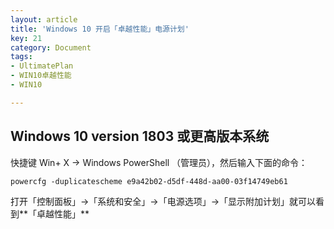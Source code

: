 ```yaml
---
layout: article
title: 'Windows 10 开启「卓越性能」电源计划'
key: 21
category: Document
tags:
- UltimatePlan
- WIN10卓越性能
- WIN10

---
```


## Windows 10 version 1803 或更高版本系统

快捷键 Win+ X → Windows PowerShell （管理员），然后输入下面的命令：

```
powercfg -duplicatescheme e9a42b02-d5df-448d-aa00-03f14749eb61
```

打开「控制面板」→「系统和安全」→「电源选项」→「显示附加计划」就可以看到**「卓越性能」** 